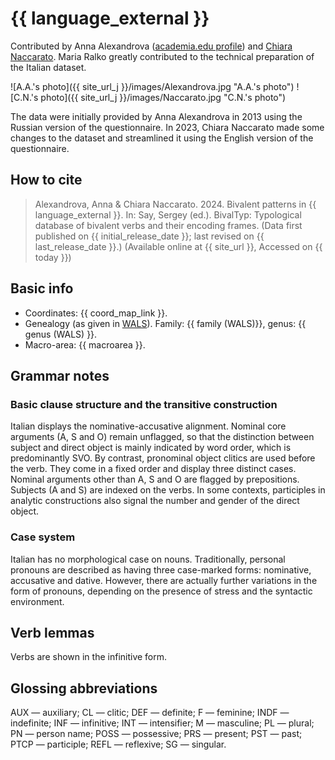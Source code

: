 # {{ language_external }}
Contributed by Anna Alexandrova ([academia.edu profile](https://sns.academia.edu/AnnaAlexandrova)) and [Chiara Naccarato](https://www.hse.ru/en/org/persons/224233250). Maria Ralko greatly contributed to the technical preparation of the Italian dataset.

![A.A.'s photo]({{ site_url_j }}/images/Alexandrova.jpg "A.A.'s photo")
![C.N.'s photo]({{ site_url_j }}/images/Naccarato.jpg "C.N.'s photo")

The data were initially provided by Anna Alexandrova in 2013 using the Russian version of the questionnaire. In 2023, Chiara Naccarato made some changes to the dataset and streamlined it using the English version of the questionnaire.


## How to cite
> Alexandrova, Anna & Chiara Naccarato. 2024. Bivalent patterns in {{ language_external }}. 
> In: Say, Sergey (ed.). BivalTyp: 
> Typological database of bivalent verbs and their encoding frames. 
> (Data first published on {{ initial_release_date }}; last revised on {{ last_release_date }}.) 
> (Available online at {{ site_url }}, Accessed on {{ today }})

## Basic info
- Coordinates: {{ coord_map_link }}.
- Genealogy (as given in [WALS](https://wals.info/)). Family: {{ family (WALS)}}, genus: {{ genus (WALS) }}.
- Macro-area: {{ macroarea }}.

## Grammar notes

### Basic clause structure and the transitive construction

Italian displays the nominative-accusative alignment. Nominal core arguments (A, S and O) remain unflagged, so that the distinction between subject and direct object is mainly indicated by word order, which is predominantly SVO. By contrast, pronominal object clitics are used before the verb. They come in a fixed order and display three distinct  cases. Nominal arguments other than A, S and O are flagged by prepositions. Subjects (A and S) are indexed on the verbs. In some contexts, participles in analytic constructions also signal the number and gender of the direct object. 

### Case system

Italian has no morphological case on nouns. Traditionally, personal pronouns are described as having three case-marked forms: nominative, accusative and dative. However, there are actually further variations in the form of pronouns, depending on the presence of stress and the syntactic environment. 

## Verb lemmas

Verbs are shown in the infinitive form.

## Glossing abbreviations

AUX — auxiliary; CL — clitic; DEF — definite; F — feminine; INDF — indefinite; INF — infinitive; INT — intensifier; M — masculine; PL — plural; PN — person name; POSS — possessive; PRS — present; PST — past; PTCP — participle; REFL — reflexive; SG — singular.
